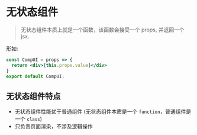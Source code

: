 # 无状态组件

> 无状态组件本质上就是一个函数，该函数会接受一个 props, 并返回一个 jsx.

形如:

```jsx
const CompUI = props => {
  return <div>{this.props.value}</div>
}
export default CompUI;
```


## 无状态组件特点

- 无状态组件性能优于普通组件 (无状态组件本质是一个 `function`，普通组件是一个 `class`)
- 只负责页面渲染，不涉及逻辑操作